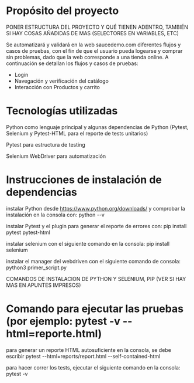 # Propósito del proyecto

PONER ESTRUCTURA DEL PROYECTO Y QUÉ TIENEN ADENTRO, TAMBIÉN SI HAY COSAS AÑADIDAS DE MAS (SELECTORES EN VARIABLES, ETC)
 
Se automatizará y validará en la web saucedemo.com diferentes flujos y casos de pruebas, con el fin de que el usuario pueda logearse y comprar sin problemas, dado que la web corresponde a una tienda online. A continuación se detallan los flujos y casos de pruebas: 
- Login
- Navegación y verificación del catálogo 
- Interacción con Productos y carrito



# Tecnologías utilizadas

Python como lenguaje principal y algunas dependencias de Python (Pytest, Selenium y Pytest-HTML para el reporte de tests unitarios)

Pytest para estructura de testing

Selenium WebDriver para automatización


# Instrucciones de instalación de dependencias

instalar Python desde https://www.python.org/downloads/ y comprobar la instalación en la consola con: python --v 

instalar Pytest y el plugin para generar el reporte de errores con: pip install pytest pytest-html 

instalar selenium con el siguiente comando en la consola: pip install selenium

instalar el manager del webdriven con el siguiente comando de consola: python3 primer_script.py

COMANDOS DE INSTALACION DE PYTHON Y SELENIUM, PIP (VER SI HAY MAS EN APUNTES IMPRESOS)

# Comando para ejecutar las pruebas (por ejemplo: pytest -v --html=reporte.html)


para generar un reporte HTML autosuficiente en la consola, se debe escribir pytest --html=reports/report.html --self-contained-html 


para hacer correr los tests, ejecutar el siguiente comando en la consola: pytest -v